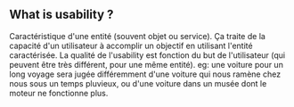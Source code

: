 ## What is usability ?
Caractéristique d'une entité (souvent objet ou service).
Ça traite de la capacité d'un utilisateur à accomplir un objectif en utilisant l'entité caractérisée.
La qualité de l'usability est fonction du but de l'utilisateur (qui peuvent être très différent, pour une même entité).
eg: une voiture pour un long voyage sera jugée différemment d'une voiture qui nous ramène chez nous sous un temps pluvieux, ou d'une voiture dans un musée dont le moteur ne fonctionne plus.